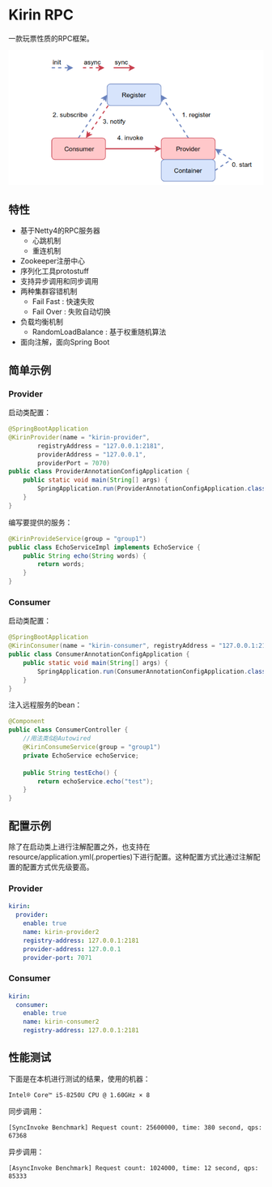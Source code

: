 # Kirin RPC

一款玩票性质的RPC框架。

![1559891532907](assets/1559891532907.png)

## 特性

- 基于Netty4的RPC服务器
  - 心跳机制
  - 重连机制
- Zookeeper注册中心
- 序列化工具protostuff
- 支持异步调用和同步调用
- 两种集群容错机制
  - Fail Fast : 快速失败
  - Fail Over : 失败自动切换
- 负载均衡机制
  - RandomLoadBalance : 基于权重随机算法
- 面向注解，面向Spring Boot

## 简单示例

### Provider

启动类配置：

```java
@SpringBootApplication
@KirinProvider(name = "kirin-provider",
        registryAddress = "127.0.0.1:2181",
        providerAddress = "127.0.0.1",
        providerPort = 7070)
public class ProviderAnnotationConfigApplication {
    public static void main(String[] args) {
        SpringApplication.run(ProviderAnnotationConfigApplication.class, args);
    }
}
```

编写要提供的服务：

```java
@KirinProvideService(group = "group1")
public class EchoServiceImpl implements EchoService {
    public String echo(String words) {
        return words;
    }
}
```

### Consumer

启动类配置：

```java
@SpringBootApplication
@KirinConsumer(name = "kirin-consumer", registryAddress = "127.0.0.1:2181")
public class ConsumerAnnotationConfigApplication {
    public static void main(String[] args) {
        SpringApplication.run(ConsumerAnnotationConfigApplication.class, args);
    }
}
```

注入远程服务的bean：

```java
@Component
public class ConsumerController {
    //用法类似@Autowired
    @KirinConsumeService(group = "group1")
    private EchoService echoService;

    public String testEcho() {
        return echoService.echo("test");
    }
}
```

## 配置示例

除了在启动类上进行注解配置之外，也支持在resource/application.yml(.properties)下进行配置。这种配置方式比通过注解配置的配置方式优先级要高。

### Provider

```yaml
kirin:
  provider:
    enable: true
    name: kirin-provider2
    registry-address: 127.0.0.1:2181
    provider-address: 127.0.0.1
    provider-port: 7071
```

### Consumer

```yaml
kirin:
  consumer:
    enable: true
    name: kirin-consumer2
    registry-address: 127.0.0.1:2181
```

## 性能测试

下面是在本机进行测试的结果，使用的机器：

```
Intel® Core™ i5-8250U CPU @ 1.60GHz × 8
```

同步调用：

```
[SyncInvoke Benchmark] Request count: 25600000, time: 380 second, qps: 67368
```

异步调用：

```
[AsyncInvoke Benchmark] Request count: 1024000, time: 12 second, qps: 85333
```

